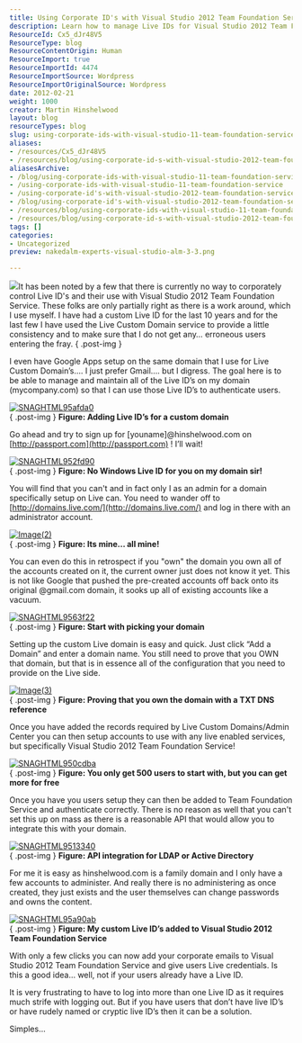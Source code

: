 ```yaml
---
title: Using Corporate ID's with Visual Studio 2012 Team Foundation Service
description: Learn how to manage Live IDs for Visual Studio 2012 Team Foundation Service with custom domains, ensuring secure and efficient user authentication.
ResourceId: Cx5_dJr48V5
ResourceType: blog
ResourceContentOrigin: Human
ResourceImport: true
ResourceImportId: 4474
ResourceImportSource: Wordpress
ResourceImportOriginalSource: Wordpress
date: 2012-02-21
weight: 1000
creator: Martin Hinshelwood
layout: blog
resourceTypes: blog
slug: using-corporate-ids-with-visual-studio-11-team-foundation-service
aliases:
- /resources/Cx5_dJr48V5
- /resources/blog/using-corporate-id-s-with-visual-studio-2012-team-foundation-service
aliasesArchive:
- /blog/using-corporate-ids-with-visual-studio-11-team-foundation-service
- /using-corporate-ids-with-visual-studio-11-team-foundation-service
- /using-corporate-id's-with-visual-studio-2012-team-foundation-service
- /blog/using-corporate-id's-with-visual-studio-2012-team-foundation-service
- /resources/blog/using-corporate-ids-with-visual-studio-11-team-foundation-service
- /resources/blog/using-corporate-id-s-with-visual-studio-2012-team-foundation-service
tags: []
categories:
- Uncategorized
preview: nakedalm-experts-visual-studio-alm-3-3.png

---
```

![](images/image_thumb1.png)It has been noted by a few that there is currently no way to corporately control Live ID's and their use with Visual Studio 2012 Team Foundation Service. These folks are only partially right as there is a work around, which I use myself. I have had a custom Live ID for the last 10 years and for the last few I have used the Live Custom Domain service to provide a little consistency and to make sure that I do not get any… erroneous users entering the fray.
{ .post-img }

I even have Google Apps setup on the same domain that I use for Live Custom Domain’s…. I just prefer Gmail…. but I digress. The goal here is to be able to manage and maintain all of the Live ID’s on my domain (mycompany.com) so that I can use those Live ID’s to authenticate users.

[![SNAGHTML95afda0](images/SNAGHTML95afda0_thumb-9-9.png "SNAGHTML95afda0")](http://blog.hinshelwood.com/files/2012/02/SNAGHTML95afda0.png)  
{ .post-img }
**Figure: Adding Live ID’s for a custom domain**

Go ahead and try to sign up for \[youname\]@hinshelwood.com on [http://passport.com](http://passport.com) ! I’ll wait!

[![SNAGHTML952fd90](images/SNAGHTML952fd90_thumb-6-6.png "SNAGHTML952fd90")](http://blog.hinshelwood.com/files/2012/02/SNAGHTML952fd90.png)  
{ .post-img }
**Figure: No Windows Live ID for you on my domain sir!**

You will find that you can't and in fact only I as an admin for a domain specifically setup on Live can. You need to wander off to  [http://domains.live.com/](http://domains.live.com/) and log in there with an administrator account.

[![Image(2)](images/Image2_thumb-1-1.png "Image(2)")](http://blog.hinshelwood.com/files/2012/02/Image2.png)  
{ .post-img }
**Figure: Its mine... all mine!**

You can even do this in retrospect if you "own" the domain you own all of the accounts created on it, the current owner just does not know it yet. This is not like Google that pushed the pre-created accounts off back onto its original @gmail.com domain, it sooks up all of existing accounts like a vacuum.

[![SNAGHTML9563f22](images/SNAGHTML9563f22_thumb-7-7.png "SNAGHTML9563f22")](http://blog.hinshelwood.com/files/2012/02/SNAGHTML9563f22.png)  
{ .post-img }
**Figure: Start with picking your domain**

Setting up the custom Live domain is easy and quick. Just click “Add a Domain” and enter a domain name. You still need to prove that you OWN that domain, but that is in essence all of the configuration that you need to provide on the Live side.

[![Image(3)](images/Image3_thumb-2-2.png "Image(3)")](http://blog.hinshelwood.com/files/2012/02/Image3.png)  
{ .post-img }
**Figure: Proving that you own the domain with a TXT DNS reference**

Once you have added the records required by Live Custom Domains/Admin Center you can then setup accounts to use with any live enabled services, but specifically Visual Studio 2012 Team Foundation Service!

[![SNAGHTML950cdba](images/SNAGHTML950cdba_thumb-4-4.png "SNAGHTML950cdba")](http://blog.hinshelwood.com/files/2012/02/SNAGHTML950cdba.png)  
{ .post-img }
**Figure: You only get 500 users to start with, but you can get more for free**

Once you have you users setup they can then be added to Team Foundation Service and authenticate correctly. There is no reason as well that you can't set this up on mass as there is a reasonable API that would allow you to integrate this with your domain.

[![SNAGHTML9513340](images/SNAGHTML9513340_thumb-5-5.png "SNAGHTML9513340")](http://blog.hinshelwood.com/files/2012/02/SNAGHTML9513340.png)  
{ .post-img }
**Figure: API integration for LDAP or Active Directory**

For me it is easy as hinshelwood.com is a family domain and I only have a few accounts to administer. And really there is no administering as once created, they just exists and the user themselves can change passwords and owns the content.

[![SNAGHTML95a90ab](images/SNAGHTML95a90ab_thumb-8-8.png "SNAGHTML95a90ab")](http://blog.hinshelwood.com/files/2012/02/SNAGHTML95a90ab.png)  
{ .post-img }
**Figure: My custom Live ID’s added to Visual Studio 2012 Team Foundation Service**

With only a few clicks you can now add your corporate emails to Visual Studio 2012 Team Foundation Service and give users Live credentials. Is this a good idea… well, not if your users already have a Live ID.

It is very frustrating to have to log into more than one Live ID as it requires much strife with logging out. But if you have users that don’t have live ID’s or have rudely named or cryptic live ID’s then it can be a solution.

Simples...
